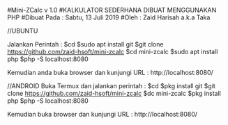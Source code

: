 #Mini-ZCalc v 1.0
#KALKULATOR SEDERHANA DIBUAT MENGGUNAKAN PHP
#Dibuat Pada : Sabtu, 13 Juli 2019
#Oleh : Zaid Harisah a.k.a Taka

//UBUNTU

Jalankan Perintah : 
$cd
$sudo apt install git
$git clone https://github.com/zaid-hsoft/mini-zcalc
$cd mini-zcalc
$sudo apt install php
$php -S localhost:8080

Kemudian anda buka browser dan kunjungi URL :
http://localhost:8080/

//ANDROID
Buka Termux dan jalankan perintah : 
$cd 
$pkg install git
$git clone https://github.com/zaid-hsoft/mini-zcalc
$dc mini-zcalc
$pkg install php
$php -S localhost:8080

Kemudian buka browser dan kunjungi URL :
http://localhost:8080/

